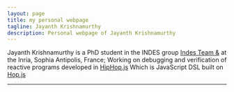 ```yaml
---
layout: page
title: my personal webpage
tagline: Jayanth Krishnamurthy 
description: Personal webpage of Jayanth Krishnamurthy
---
```

Jayanth Krishnamurthy is a  PhD student in the INDES group 
[Indes Team &amp;](https://team.inria.fr/indes/)
at the Inria, Sophia Antipolis, France;
Working on debugging and verification of reactive programs developed in 
[HipHop.js](http://hop-dev.inria.fr/home/hiphop/index.html) Which is JavaScript DSL built on [Hop.js](http://hop.inria.fr/home/index.html)


---
